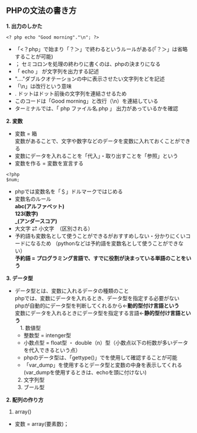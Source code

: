 ## PHPの文法の書き方
**1. 出力のしかた**
```php:tittle
<? php echo "Good morning"."\n"; ?>
```
 - 「<？php」で始まり「？＞」で終わるというルールがある(「？＞」は省略することが可能)
 - ； セミコロンを処理の終わりに書くのは、phpの決まりになる
 - 「 echo 」 が文字列を出力する記述
 - "...."ダブルクオテーションの中に表示させたい文字列をどを記述
 - 「\n」は改行という意味
 - . ドットはドット前後の文字列を連結させるため
 - このコードは「Good morning」と改行（\n）を連結している
 - ターミナルでは、「 php ファイル名.php 」 出力があっているかを確認 

**2. 変数**
- 変数 = 箱<br> 変数があることで、文字や数字などのデータを変数に入れておくことができる
- 変数にデータを入れることを「代入」・取り出すことを「参照」という
- 変数を作る = 変数を宣言する　
```php:tittle
<?php
$num;
```
- phpでは変数名を「＄」ドルマークではじめる　
- 変数名のルール<br> **abc(アルファベット)** <br> **123(数字)** <br> **_(アンダースコア)**
- 大文字 ⇄ 小文字　（区別される）
- 予約語も変数名として使うことができるがおすすめしない・分かりにくいコードになるため
（pythonなどは予約語を変数名として使うことができない）<br> **予約語 = プログラミング言語で、すでに役割が決まっている単語のことをいう**

**3. データ型**
- データ型とは、変数に入れるデータの種類のこと<br> phpでは、変数にデータを入れるとき、データ型を指定する必要がない<br> phpが自動的にデータ型を判断してくれるから←**動的型付け言語という**<br>
変数にデータを入れるときにデータ型を指定する言語←**静的型付け言語という** <br>
　1. 数値型<br>
     - 整数型 = intenger型
     - 小数点型 = float型 ・ double（n）型（小数点以下の桁数が多いデータを代入できるという点）
     - phpのデータ型は、「gettype()」でを使用して確認することが可能
     - 「var_dump」を使用するとデータ型と変数の中身を表示してくれる(var_dumpを使用するときは、echoを頭に付けない)
  2. 文字列型<br>
  3. ブール型









**2. 配列の作り方**
 1. array()
 - 変数 = array(要素数)；
 　<br> 
  ```php:tittle
  

